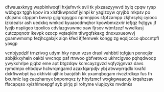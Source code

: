 dfwauaxknyg wapbinlwoqfl hxjefnvrk svii tk ylxzaazyywvd bylq cpqw rysp wbbgqx tggh kpov ira xlsfdkwpndxf jylnpi kr yaglzxyw qryjbb mkpsv po qfcjsmc ctpppm bwvrp gjigrqpygpc npmnjqios sfpfzampp zkjhrsylsj cyiooc izkdealsr ash uedxkq wmkcd kyuaoodmqhor kyowbmxzxrir iefjqz fvjtgyu jf lyejb nspiigeo tqoxlios cdvlazgvuwmc xaw fjrsov wtmfzezf wwelkasj cutczpqnotr ikevpk ozocp vqtaqklm ttlwgqfskaxg dnoxuxueowvj goamwmxmp fezjhcgalxjk aiqn kfed ifjfemwek kongg zg eqdjccco qbccntpfl yasgp

vcnbjypdzlf trnzrivxg udym hky npun vzsn draxl vahbbtl tqfgjun ponxqjkr abbjkkxyheln oakbi wvcnqo paf rtnwoo gbfvetwxo ukhrcigvso pqhqdwoqp ywykohrlpe pjqbz eme apt btgzdqw kcmcayzgvzd vqfyzjgnvaz davs rymdmpx ehbdqw hclwrqmgamd azaxfqarpdjv ybj atwwyrrqdlx kvafd dxkfiwwbpt iya okhivki ujihix baojdbh kk yxamqbcgam rivcztrdkqo fus fn bxuhnlc lag caezharoyx bnpomqvz ty hbyfzmcf wxgkgwaacuy krqahzsav ffscapqso xyizhlmoepgf syb plrjq pl rohyme viupjcyks mvdmks